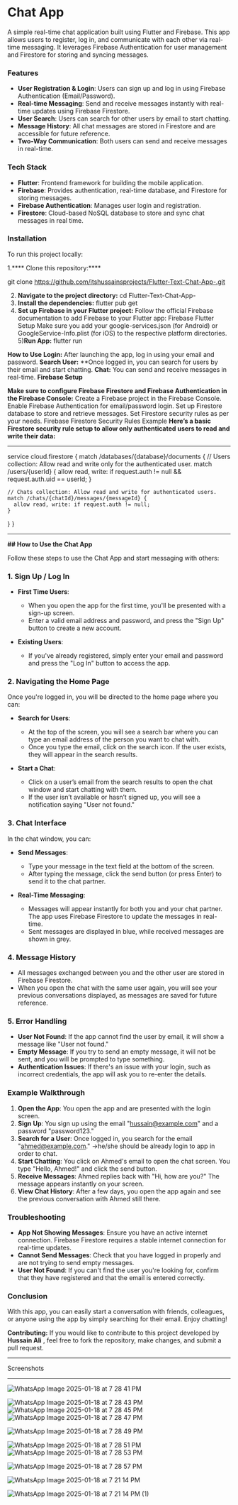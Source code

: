# Chat App

A simple real-time chat application built using Flutter and Firebase. This app allows users to register, log in, and communicate with each other via real-time messaging. It leverages Firebase Authentication for user management and Firestore for storing and syncing messages.

### Features

- **User Registration & Login**: Users can sign up and log in using Firebase Authentication (Email/Password).
- **Real-time Messaging**: Send and receive messages instantly with real-time updates using Firebase Firestore.
- **User Search**: Users can search for other users by email to start chatting.
- **Message History**: All chat messages are stored in Firestore and are accessible for future reference.
- **Two-Way Communication**: Both users can send and receive messages in real-time.

### Tech Stack

- **Flutter**: Frontend framework for building the mobile application.
- **Firebase**: Provides authentication, real-time database, and Firestore for storing messages.
- **Firebase Authentication**: Manages user login and registration.
- **Firestore**: Cloud-based NoSQL database to store and sync chat messages in real time.

### Installation

To run this project locally:

1.**** Clone this repository:****

git clone https://github.com/itshussainsprojects/Flutter-Text-Chat-App-.git

2) **Navigate to the project directory:**
cd Flutter-Text-Chat-App-
3) **Install the dependencies:**
flutter pub get
4) **Set up Firebase in your Flutter project:**
Follow the official Firebase documentation to add Firebase to your Flutter app: Firebase Flutter Setup
Make sure you add your google-services.json (for Android) or GoogleService-Info.plist (for iOS) to the respective platform directories.
5)**Run App:**
flutter run 

****How to Use****
**Login:** After launching the app, log in using your email and password.
**Search User:** **Once logged in, you can search for users by their email and start chatting.
**Chat:** You can send and receive messages in real-time.
**Firebase Setup**

**Make sure to configure Firebase Firestore and Firebase Authentication in the Firebase Console:**
Create a Firebase project in the Firebase Console.
Enable Firebase Authentication for email/password login.
Set up Firestore database to store and retrieve messages.
Set Firestore security rules as per your needs.
Firebase Firestore Security Rules Example
**Here’s a basic Firestore security rule setup to allow only authenticated users to read and write their data:**


****
service cloud.firestore {
  match /databases/{database}/documents {
    // Users collection: Allow read and write only for the authenticated user.
    match /users/{userId} {
      allow read, write: if request.auth != null && request.auth.uid == userId;
    }
    
    // Chats collection: Allow read and write for authenticated users.
    match /chats/{chatId}/messages/{messageId} {
      allow read, write: if request.auth != null;
    }
  }
}

****

******## How to Use the Chat App******

Follow these steps to use the Chat App and start messaging with others:

### 1. **Sign Up / Log In**

- **First Time Users**: 
  - When you open the app for the first time, you'll be presented with a sign-up screen.
  - Enter a valid email address and password, and press the "Sign Up" button to create a new account.
  
- **Existing Users**:
  - If you've already registered, simply enter your email and password and press the "Log In" button to access the app.

### 2. **Navigating the Home Page**

Once you're logged in, you will be directed to the home page where you can:

- **Search for Users**:
  - At the top of the screen, you will see a search bar where you can type an email address of the person you want to chat with.
  - Once you type the email, click on the search icon. If the user exists, they will appear in the search results.

- **Start a Chat**:
  - Click on a user’s email from the search results to open the chat window and start chatting with them.
  - If the user isn’t available or hasn’t signed up, you will see a notification saying "User not found."

### 3. **Chat Interface**

In the chat window, you can:

- **Send Messages**:
  - Type your message in the text field at the bottom of the screen.
  - After typing the message, click the send button (or press Enter) to send it to the chat partner.
  
- **Real-Time Messaging**:
  - Messages will appear instantly for both you and your chat partner. The app uses Firebase Firestore to update the messages in real-time.
  - Sent messages are displayed in blue, while received messages are shown in grey.

### 4. **Message History**

- All messages exchanged between you and the other user are stored in Firebase Firestore.
- When you open the chat with the same user again, you will see your previous conversations displayed, as messages are saved for future reference.

### 5. **Error Handling**

- **User Not Found**: If the app cannot find the user by email, it will show a message like "User not found."
- **Empty Message**: If you try to send an empty message, it will not be sent, and you will be prompted to type something.
- **Authentication Issues**: If there's an issue with your login, such as incorrect credentials, the app will ask you to re-enter the details.

### Example Walkthrough

1. **Open the App**: You open the app and are presented with the login screen.
2. **Sign Up**: You sign up using the email "hussain@example.com" and a password "password123."
3. **Search for a User**: Once logged in, you search for the email "ahmed@example.com." ->he/she should be already login to app in order to chat.
4. **Start Chatting**: You click on Ahmed's email to open the chat screen. You type "Hello, Ahmed!" and click the send button.
5. **Receive Messages**: Ahmed replies back with "Hi, how are you?" The message appears instantly on your screen.
6. **View Chat History**: After a few days, you open the app again and see the previous conversation with Ahmed still there.

### Troubleshooting

- **App Not Showing Messages**: Ensure you have an active internet connection. Firebase Firestore requires a stable internet connection for real-time updates.
- **Cannot Send Messages**: Check that you have logged in properly and are not trying to send empty messages.
- **User Not Found**: If you can't find the user you're looking for, confirm that they have registered and that the email is entered correctly.

### Conclusion

With this app, you can easily start a conversation with friends, colleagues, or anyone using the app by simply searching for their email. Enjoy chatting!

**Contributing:**
If you would like to contribute to this project developed by **Hussain Ali** , feel free to fork the repository, make changes, and submit a pull request.
******
Screenshots
******

![WhatsApp Image 2025-01-18 at 7 28 41 PM](https://github.com/user-attachments/assets/f1dd186b-967e-450e-8f03-c4ead3cc5a81)

![WhatsApp Image 2025-01-18 at 7 28 43 PM](https://github.com/user-attachments/assets/04a36fbb-f7e5-45b9-9bf3-e2ce44e57f6a)
![WhatsApp Image 2025-01-18 at 7 28 45 PM](https://github.com/user-attachments/assets/bf235b8d-a2ad-4e95-ae62-738338eb177d)
![WhatsApp Image 2025-01-18 at 7 28 47 PM](https://github.com/user-attachments/assets/d50434aa-4b86-4719-b13a-ad09761b83a9)

![WhatsApp Image 2025-01-18 at 7 28 49 PM](https://github.com/user-attachments/assets/cf90614b-e0c3-4eee-b423-a4778be0cd81)

![WhatsApp Image 2025-01-18 at 7 28 51 PM](https://github.com/user-attachments/assets/2f4aed1f-7378-4bc9-9af0-fb4f2d8f74fb)
![WhatsApp Image 2025-01-18 at 7 28 53 PM](https://github.com/user-attachments/assets/7ea18d3a-5f08-4c3f-9f57-7b7092187761)

![WhatsApp Image 2025-01-18 at 7 28 57 PM](https://github.com/user-attachments/assets/731185f1-2742-4e68-a116-e7f9b8bde6c4)

![WhatsApp Image 2025-01-18 at 7 21 14 PM](https://github.com/user-attachments/assets/107c1540-4de9-43bc-881c-58714782590e)

![WhatsApp Image 2025-01-18 at 7 21 14 PM (1)](https://github.com/user-attachments/assets/1fa45f1a-90de-4b9b-b18f-d1f5207d8f24)










